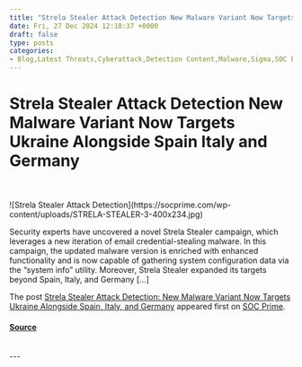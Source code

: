 ```yaml
---
title: "Strela Stealer Attack Detection New Malware Variant Now Targets Ukraine Alongside Spain Italy and Germany"
date: Fri, 27 Dec 2024 12:18:37 +0000
draft: false
type: posts
categories: 
- Blog,Latest Threats,Cyberattack,Detection Content,Malware,Sigma,SOC Prime Platform,Threat Detection Marketplace,Threat Hunting Content
---
```

# Strela Stealer Attack Detection New Malware Variant Now Targets Ukraine Alongside Spain Italy and Germany

<br/>

<br/>
![Strela Stealer Attack Detection](https://socprime.com/wp-content/uploads/STRELA-STEALER-3-400x234.jpg)

Security experts have uncovered a novel Strela Stealer campaign, which leverages a new iteration of email credential-stealing malware. In this campaign, the updated malware version is enriched with enhanced functionality and is now capable of gathering system configuration data via the “system info” utility. Moreover, Strela Stealer expanded its targets beyond Spain, Italy, and Germany \[…\]

The post [Strela Stealer Attack Detection: New Malware Variant Now Targets Ukraine Alongside Spain, Italy, and Germany](https://socprime.com/blog/strela-stealer-attack-detection/) appeared first on [SOC Prime](https://socprime.com).

#### [Source](https://socprime.com/blog/strela-stealer-attack-detection/)

<br/>
---
